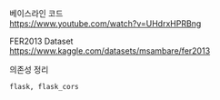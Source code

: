 베이스라인 코드  
https://www.youtube.com/watch?v=UHdrxHPRBng

FER2013 Dataset  
https://www.kaggle.com/datasets/msambare/fer2013

의존성 정리  
```text
flask, flask_cors
```